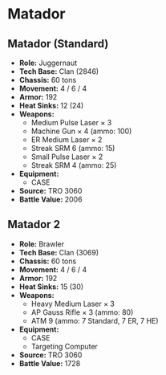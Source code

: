 # Matador
## Matador (Standard)
- **Role:** Juggernaut
- **Tech Base:** Clan (2846)
- **Chassis:** 60 tons
- **Movement:** 4 / 6 / 4
- **Armor:** 192
- **Heat Sinks:** 12 (24)
- **Weapons:**
  - Medium Pulse Laser × 3
  - Machine Gun × 4 (ammo: 100)
  - ER Medium Laser × 2
  - Streak SRM 6 (ammo: 15)
  - Small Pulse Laser × 2
  - Streak SRM 4 (ammo: 25)
- **Equipment:**
  - CASE
- **Source:** TRO 3060
- **Battle Value:** 2006

## Matador 2
- **Role:** Brawler
- **Tech Base:** Clan (3069)
- **Chassis:** 60 tons
- **Movement:** 4 / 6 / 4
- **Armor:** 192
- **Heat Sinks:** 15 (30)
- **Weapons:**
  - Heavy Medium Laser × 3
  - AP Gauss Rifle × 3 (ammo: 80)
  - ATM 9 (ammo: 7 Standard, 7 ER, 7 HE)
- **Equipment:**
  - CASE
  - Targeting Computer
- **Source:** TRO 3060
- **Battle Value:** 1728

